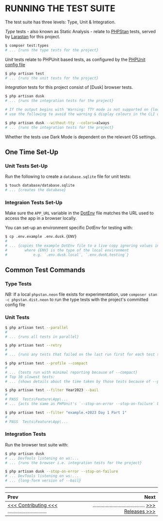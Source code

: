 # RUNNING THE TEST SUITE

The test suite has three levels: Type, Unit & Integration.

*Type* tests - also known as Static Analysis - relate to [PHPStan](https://phpstan.org/) tests,
served by [Larastan](https://github.com/larastan/larastan) for this project.

```sh
$ compser test:types
# ... {runs the type tests for the project}
```

*Unit* tests relate to PHPUnit based tests, as configured by the [PHPUnit config file](/phpunit.xml)

```sh
$ php artisan test
# ... {runs the unit tests for the project}
```

*Integration* tests for this project consist of [Dusk] browser tests.

```sh
$ php artisan dusk
# ... {runs the integration tests for the project}

# If the output begins with 'Warning: TTY mode is not supported on {local OS} platform.',
# use the following to avoid the warning & display colours in the CLI output:

$ php artisan dusk --without-tty --colors=always
# ... {runs the integration tests for the project}
```

Whether the tests use Dark Mode is dependent on the relevant OS settings.

## One Time Set-Up

### Unit Tests Set-Up

Run the following to create a `database.sqlite` file for unit tests:

```sh
$ touch database/database.sqlite
# ... {creates the database}
```

### Integraion Tests Set-Up

Make sure the `APP_URL` variable in the [DotEnv](/.env) file matches the URL used to access the app in a browser locally.

You can set-up an environment specific DotEnv for testing with:

```sh
$ cp .env.example .env.dusk.{ENV}
#
# ... {copies the example DotEnv file to a live copy ignoring values in any other DotEnv file
#        where {ENV} is the type of the local environment
#            e.g. `.env.dusk.local`, `.env.dusk.testing`}
```

## Common Test Commands

### Type Tests

*NB:* If a local `phpstan.neon` file exists for experimentation,
use `composer stan -c phpstan.dist.neon` to run the type tests with the  project's committed config file

### Unit Tests

```sh
$ php artisan test --parallel
#
# ... {runs all tests in parallel}

$ php artisan test --retry
#
# ... {runs any tests that failed on the last run first for each test suite}

$ php artisan test --profile --compact
#
# ... {tests run with minimal reporting because of --compact}
# Top 10 slowest tests:
# ... {shows details about the time taken by those tests because of --profile}

$ php artisan test --filter Year2023 --bail
#
# PASS  Tests\Feature\App\...
# ... {acts the same as PHPUnit's `--stop-on-error --stop-on-failure` because of --bail}

$ php artisan test --filter "example.+2023 Day 1 Part 1"
#
# PASS  Tests\Feature\App\...
```

### Integration Tests

Run the browser test suite with:

```sh
$ php artisan dusk
# ... DevTools listening on ws:...
# ... {runs the browser i.e. integration tests for the project}

$ php artisan dusk --stop-on-error --stop-on-failure
# ... DevTools listening on ws:...
# ... {long-form version of --bail}
```

---

|Prev                                                                  |                                                                   Next|
|:---------------------------------------------------------------------|----------------------------------------------------------------------:|
|[<<< Contributing <<<](CONTRIBUTING.md) ..............................|........................................ [>>> Releases >>>](RELEASE.md)|

